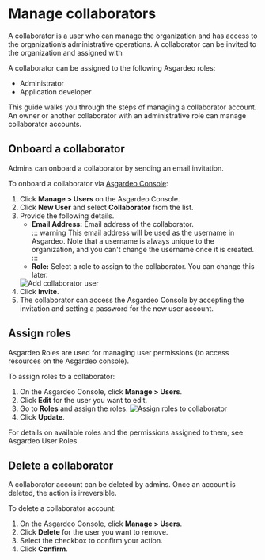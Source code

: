 # Manage collaborators

A collaborator is a user who can manage the organization and has access to the organization’s administrative operations. A collaborator can be invited to the organization and assigned with

A collaborator can be assigned to the following <a :href="$withBase('/references/user-management/user-roles/')">Asgardeo roles</a>:
 - Administrator
 - Application developer

This guide walks you through the steps of managing a collaborator account. An owner or another collaborator with an administrative role can manage collaborator accounts.

## Onboard a collaborator

Admins can onboard a collaborator by sending an email invitation. 

To onboard a collaborator via [Asgardeo Console](https://console.asgardeo.io):
1. Click **Manage > Users** on the Asgardeo Console.
2. Click  **New User** and select **Collaborator** from the list.
3. Provide the following details.
    - **Email Address:** Email address of the collaborator.<br>
        ::: warning
         This email address will be used as the username in Asgardeo. Note that a username is always unique to the organization, and you can't change the username once it is created.
        :::               
    - **Role:** Select a role to assign to the collaborator. You can change this later.   
    <img :src="$withBase('/assets/img/guides/users/add-collaborator-account.png')" alt="Add collaborator user">
4. Click **Invite**.
5. The collaborator can access the Asgardeo Console by accepting the invitation and setting a password for the new user account.
     
## Assign roles

Asgardeo <a :href="$withBase('/references/user-management/user-roles/')">Roles</a> are used for managing user permissions (to access resources on the Asgardeo console).

To assign roles to a collaborator:
1. On the Asgardeo Console, click **Manage > Users**.
2. Click **Edit** for the user you want to edit.
3. Go to **Roles** and assign the roles.
    <img :src="$withBase('/assets/img/guides/users/assign-roles-to-collaborator.png')" alt="Assign roles to collaborator">
4. Click **Update**.

For details on available roles and the permissions assigned to them, see <a :href="$withBase('/references/user-management/user-roles/')">Asgardeo User Roles</a>.

## Delete a collaborator

A collaborator account can be deleted by admins. Once an account is deleted, the action is irreversible. 

To delete a collaborator account:
1. On the Asgardeo Console, click **Manage > Users**.
2. Click **Delete** for the user you want to remove.
3. Select the checkbox to confirm your action. 
4. Click **Confirm**.     
